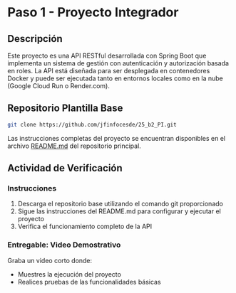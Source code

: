 # Paso 1 - Proyecto Integrador

## Descripción
Este proyecto es una API RESTful desarrollada con Spring Boot que implementa un sistema de gestión con autenticación y autorización basada en roles. La API está diseñada para ser desplegada en contenedores Docker y puede ser ejecutada tanto en entornos locales como en la nube (Google Cloud Run o Render.com).

## Repositorio Plantilla Base
```bash
git clone https://github.com/jfinfocesde/25_b2_PI.git
```

Las instrucciones completas del proyecto se encuentran disponibles en el archivo [README.md](../README.md) del repositorio principal. 


## Actividad de Verificación

### Instrucciones
1. Descarga el repositorio base utilizando el comando git proporcionado
2. Sigue las instrucciones del README.md para configurar y ejecutar el proyecto
3. Verifica el funcionamiento completo de la API

### Entregable: Video Demostrativo
Graba un video corto donde:

- Muestres la ejecución del proyecto
- Realices pruebas de las funcionalidades básicas






